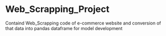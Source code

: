 # Web_Scrapping_Project
Containd Web_Scrapping code of e-commerce website and conversion of that data into pandas dataframe for model development
